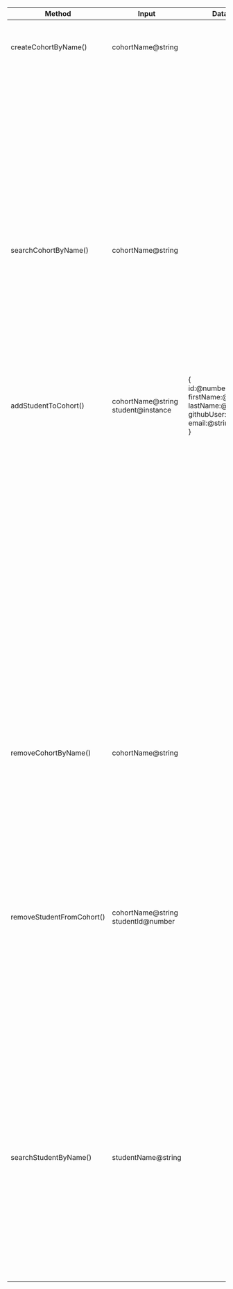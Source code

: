 | Method                    | Input                                 | Data                                                                                                 | Scenario                                                                   | Output          | Data                                                    | Error                                                                 |
|---------------------------|---------------------------------------|------------------------------------------------------------------------------------------------------|----------------------------------------------------------------------------|-----------------|---------------------------------------------------------|-----------------------------------------------------------------------|
| createCohortByName()      | cohortName@string                     |                                                                                                      | Returns cohort instance if cohort is successfully created                  | cohort@instance | {<br>name@string<br>students@array<br>}                 |                                                                       |
|                           |                                       |                                                                                                      | Returns false and throws error if cohort with the same name already exists | false           |                                                         | Could not create cohort, A cohort with that name already exists.      |
|                           |                                       |                                                                                                      | Returns false and throws error if input is invalid.                        | false           |                                                         | Could not create cohort, Invalid input.                               |
| searchCohortByName()      | cohortName@string                     |                                                                                                      | Returns all matching cohorts that were found.                              | @array          | [<br>cohort@instance,<br>cohort@instance,<br>...<br>]   |                                                                       |
|                           |                                       |                                                                                                      | Returns false if no match is found                                         | false           |                                                         |                                                                       |
|                           |                                       |                                                                                                      | Returns false and throws error if input is invalid                         | false           |                                                         | Could not search for cohort, Invalid input.                           |
| addStudentToCohort()      | cohortName@string<br>student@instance | {<br>id:@number<br>firstName:@string<br>lastName:@string<br>githubUser:@string<br>email:@string<br>} | Returns true if student is successfully added to cohort                    | true            |                                                         |                                                                       |
|                           |                                       |                                                                                                      | Returns false and throws error if cohort is not found                      | false           |                                                         | Could not add student to cohort, Cohort does not exist.               |
|                           |                                       |                                                                                                      | Returns false and throws error if input is invalid                         | false           |                                                         | Could not add student to cohort, Invalid input.                       |
|                           |                                       |                                                                                                      | Returns false and throws error if student list is full (24)                | false           |                                                         | Could not add student to cohort, Cohort is full.                      |
|                           |                                       |                                                                                                      | Returns false and throws error if student exists in another cohort         | false           |                                                         | Could not add student to cohort, Student is a part of another cohort. |
| removeCohortByName()      | cohortName@string                     |                                                                                                      | Returns true if cohort is successfully deleted                             | true            |                                                         |                                                                       |
|                           |                                       |                                                                                                      | Returns false and throws error if cohort is not found                      | false           |                                                         | Could not delete cohort, Cohort does not exist.                       |
|                           |                                       |                                                                                                      | Returns false and throws error if input is invalid                         | false           |                                                         | Could not delete cohort, Invalid input.                               |
| removeStudentFromCohort() | cohortName@string<br>studentId@number |                                                                                                      | Returns true if student is removed from cohort                             | true            |                                                         |                                                                       |
|                           |                                       |                                                                                                      | Returns false and throws error if input is invalid                         |                 |                                                         | Could not remove student, Invalid input.                              |
|                           |                                       |                                                                                                      | Return false and throws error if student does not exist                    |                 |                                                         | Could not remove student, Student does not exist.                     |
|                           |                                       |                                                                                                      | Return false and throws error if cohort does not exist                     | false           |                                                         | Could not remove student, Cohort does not exist.                      |
| searchStudentByName()     | studentName@string                    |                                                                                                      | Returns all matching students that were found.                             | @array          | [<br>student@instance,<br>student@instance,<br>...<br>] |                                                                       |
|                           |                                       |                                                                                                      | Returns false if no match is found                                         | false           |                                                         |                                                                       |
|                           |                                       |                                                                                                      | Returns false and throws error if input is invalid                         | false           |                                                         | Could not search for student, Invalid input.                          |